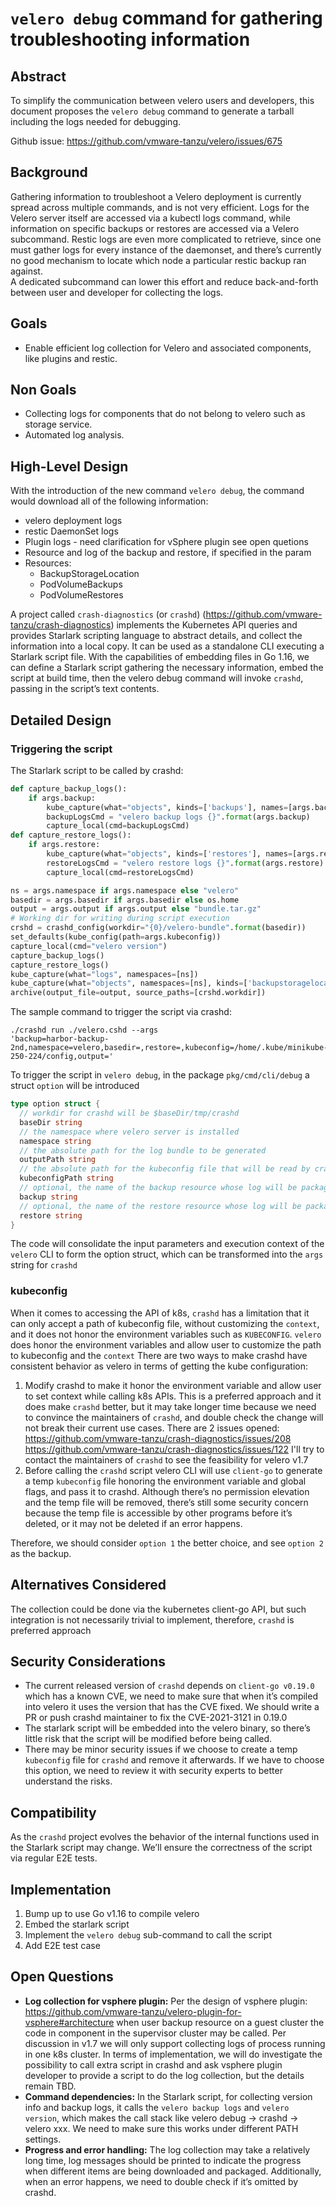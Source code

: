 # `velero debug` command for gathering troubleshooting information

## Abstract
To simplify the communication between velero users and developers, this document proposes the `velero debug` command to generate a tarball including the logs needed for debugging.

Github issue: https://github.com/vmware-tanzu/velero/issues/675

## Background
Gathering information to troubleshoot a Velero deployment is currently spread across multiple commands, and is not very efficient. Logs for the Velero server itself are accessed via a kubectl logs command, while information on specific backups or restores are accessed via a Velero subcommand. Restic logs are even more complicated to retrieve, since one must gather logs for every instance of the daemonset, and there’s currently no good mechanism to locate which node a particular restic backup ran against.  
A dedicated subcommand can lower this effort and reduce back-and-forth between user and developer for collecting the logs.


## Goals
- Enable efficient log collection for Velero and associated components, like plugins and restic.

## Non Goals
- Collecting logs for components that do not belong to velero such as storage service.
- Automated log analysis.

## High-Level Design
With the introduction of the new command `velero debug`, the command would download all of the following information:
- velero deployment logs
- restic DaemonSet logs
- Plugin logs - need clarification for vSphere plugin see open quetions
- Resource and log of the backup and restore, if specified in the param
- Resources:
  - BackupStorageLocation
  - PodVolumeBackups
  - PodVolumeRestores

A project called `crash-diagnostics` (or `crashd`) (https://github.com/vmware-tanzu/crash-diagnostics)  implements the Kubernetes API queries and provides Starlark scripting language to abstract details, and collect the information into a local copy.   It can be used as a standalone CLI executing a Starlark script file.
With the capabilities of embedding files in Go 1.16, we can define a Starlark script gathering the necessary information, embed the script at build time, then the velero debug command will invoke `crashd`, passing in the script’s text contents.

## Detailed Design
### Triggering the script
The Starlark script to be called by crashd:

```python
def capture_backup_logs():
    if args.backup:
        kube_capture(what="objects", kinds=['backups'], names=[args.backup])
        backupLogsCmd = "velero backup logs {}".format(args.backup)
        capture_local(cmd=backupLogsCmd)
def capture_restore_logs():
    if args.restore:
        kube_capture(what="objects", kinds=['restores'], names=[args.restore])
        restoreLogsCmd = "velero restore logs {}".format(args.restore)
        capture_local(cmd=restoreLogsCmd)

ns = args.namespace if args.namespace else "velero"
basedir = args.basedir if args.basedir else os.home
output = args.output if args.output else "bundle.tar.gz"
# Working dir for writing during script execution
crshd = crashd_config(workdir="{0}/velero-bundle".format(basedir))
set_defaults(kube_config(path=args.kubeconfig))
capture_local(cmd="velero version")
capture_backup_logs()
capture_restore_logs()
kube_capture(what="logs", namespaces=[ns])
kube_capture(what="objects", namespaces=[ns], kinds=['backupstoragelocations', 'podvolumebackups', 'podvolumerestores'])
archive(output_file=output, source_paths=[crshd.workdir])
```
The sample command to trigger the script via crashd:
```shell
./crashd run ./velero.cshd --args 
'backup=harbor-backup-2nd,namespace=velero,basedir=,restore=,kubeconfig=/home/.kube/minikube-250-224/config,output='
```
To trigger the script in `velero debug`, in the package `pkg/cmd/cli/debug` a struct `option` will be introduced
```go
type option struct {
  // workdir for crashd will be $baseDir/tmp/crashd
  baseDir string
  // the namespace where velero server is installed
  namespace string
  // the absolute path for the log bundle to be generated
  outputPath string
  // the absolute path for the kubeconfig file that will be read by crashd for calling K8S API
  kubeconfigPath string
  // optional, the name of the backup resource whose log will be packaged into the debug bundle
  backup string
  // optional, the name of the restore resource whose log will be packaged into the debug bundle
  restore string
}
```
The code will consolidate the input parameters and execution context of the `velero` CLI to form the option struct, which can be transformed into the `args` string for `crashd`
### kubeconfig
When it comes to accessing the API of k8s, `crashd` has a limitation that it can only accept a path of kubeconfig file, without customizing the `context`, and it does not honor the environment variables such as `KUBECONFIG`.  `velero` does honor the environment variables and allow user to customize the path to kubeconfig and the `context`
There are two ways to make crashd have consistent behavior as velero in terms of getting the kube configuration:
1. Modify crashd to make it honor the environment variable and allow user to set context while calling k8s APIs.  This is a preferred approach and it does make `crashd` better, but it may take longer time because we need to convince the maintainers of `crashd`, and double check the change will not break their current use cases.
   There are 2 issues opened:
   https://github.com/vmware-tanzu/crash-diagnostics/issues/208
   https://github.com/vmware-tanzu/crash-diagnostics/issues/122
   I'll try to contact the maintainers of `crashd` to see the feasibility for velero v1.7
2. Before calling the `crashd` script velero CLI will use `client-go` to generate a temp `kubeconfig` file honoring the environment variable and global flags, and pass it to crashd.  Although there’s no permission elevation and the temp file will be removed, there’s still some security concern because the temp file is accessible by other programs before it’s deleted, or it may not be deleted if an error happens.

Therefore, we should consider `option 1` the better choice, and see `option 2` as the backup.

## Alternatives Considered
The collection could be done via the kubernetes client-go API, but such integration is not necessarily trivial to implement, therefore, `crashd` is preferred approach


## Security Considerations
- The current released version of `crashd` depends on `client-go v0.19.0`  which has a known CVE, we need to make sure that when it’s compiled into velero it uses the version that has the CVE fixed.  We should  write a PR or push crashd maintainer to fix the CVE-2021-3121 in 0.19.0
- The starlark script will be embedded into the velero binary, so there’s little risk that the script will be modified before being called.
- There may be minor security issues if we choose to create a temp `kubeconfig` file for `crashd` and remove it afterwards.  If we have to choose this option, we need to review it with security experts to better understand the risks.

## Compatibility
As the `crashd` project evolves the behavior of the internal functions used in the Starlark script may change.  We’ll ensure the correctness of the script via regular E2E tests.


## Implementation
1. Bump up to use Go v1.16 to compile velero
2. Embed the starlark script
3. Implement the `velero debug` sub-command to call the script
4. Add E2E test case

## Open Questions
- **Log collection for vsphere plugin:**  Per the design of vsphere plugin: https://github.com/vmware-tanzu/velero-plugin-for-vsphere#architecture when user backup resource on a guest cluster the code in component in the supervisor cluster may be called.  Per discussion in v1.7 we will only support collecting logs of process running in one k8s cluster.  In terms of implementation, we will do investigate the possibility to call extra script in crashd and ask vsphere plugin developer to provide a script to do the log collection, but the details remain TBD.
- **Command dependencies:** In the Starlark script, for collecting version info and backup logs, it calls the `velero backup logs` and `velero version`, which makes the call stack like velero debug -> crashd -> velero xxx.  We need to make sure this works under different PATH settings.
- **Progress and error handling:** The log collection may take a relatively long time, log messages should be printed to indicate the progress when different items are being downloaded and packaged.  Additionally, when an error happens, we need to double check if it’s omitted by crashd.
